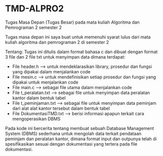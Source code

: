 # TMD-ALPRO2
Tugas Masa Depan (Tugas Besar) pada mata kuliah Algoritma dan Pemrograman 2 semester 2

Tugas masa depan ini saya buat untuk memenuhi syarat lulus dari mata kuliah algoritma dan pemrograman 2 di semester 2

Tentang: 
Tugas ini ditulis dalam format bahasa c dan dibuat dengan format 3 file dan 2 file txt untuk menyimpan data dimana terdapat:
- File header.h --> untuk mendeklarasikan library, prosedur dan fungsi yang dipakai dalam menjalankan code
- File mesin.c --> untuk mendefinisikan setiap prosedur dan fungsi yang dipakai untuk menjalankan code
- File main.c --> sebagai file utama dalam menjalankan code
- File t_peralatan.txt --> sebagai file untuk menyimpan data peralatan kantor dalam bentuk tabel
- File t_peminjaman.txt --> sebagai file untuk menyimpan data peminjam dari alat alat kantor tersebut dalam bentuk tabel
- File DokumentasiTMD.txt --> berisi informasi apapun terkait cara mengoperasikan DBMS
  
Pada kode ini bercerita tentang membuat sebuah Database Management System (DBMS) sederhana untuk mengolah data terkait pendataan peminjam dan peralatan kantor, dimana
format input dan outpunya telah di spesifikasikan sesuai dengan dokumentasi yang tertera pada file dokumentasi.
